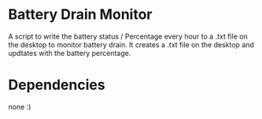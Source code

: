 # Battery Drain Monitor

A script to write the battery status / Percentage every hour to a .txt file on the desktop to monitor battery drain.
It creates a .txt file on the desktop and updtates with the battery percentage.


# Dependencies

none :)
